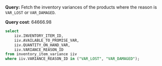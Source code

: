 **Query:** Fetch the inventory variances of the products where the reason is `VAR_LOST` or `VAR_DAMAGED`.

**Query cost**: 64666.98

```sql
select
	iiv.INVENTORY_ITEM_ID,
	iiv.AVAILABLE_TO_PROMISE_VAR,
	iiv.QUANTITY_ON_HAND_VAR,
	iiv.VARIANCE_REASON_ID
from inventory_item_variance iiv
where iiv.VARIANCE_REASON_ID in ("VAR_LOST", "VAR_DAMAGED");
```
